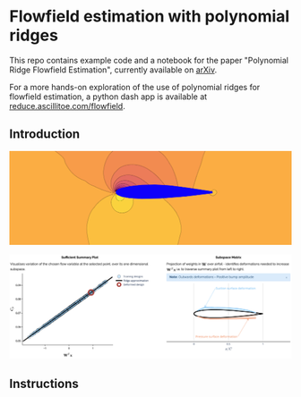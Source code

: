 # Flowfield estimation with polynomial ridges

This repo contains example code and a notebook for the paper "Polynomial Ridge Flowfield Estimation", currently available on [arXiv](https://arxiv.org/abs/2107.07547). 

For a more hands-on exploration of the use of polynomial ridges for flowfield estimation, a python dash app is available at [reduce.ascillitoe.com/flowfield](https://reduce.ascillitoe.com/flowfield).

## Introduction

![flowfield](flowfield_example.png)

![local ridge](local_example.png)

## Instructions
